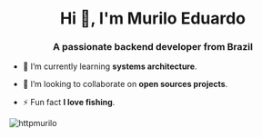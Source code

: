 <h1 align="center">Hi 👋, I'm Murilo Eduardo</h1>
<h3 align="center">A passionate backend developer from Brazil</h3>


- 🌱 I’m currently learning **systems architecture**.

- 👯 I’m looking to collaborate on **open sources projects**.

- ⚡ Fun fact **I love fishing**.


<p><img align="center" src="https://github-readme-streak-stats.herokuapp.com/?user=httpmurilo&" alt="httpmurilo" /></p>
